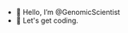 - 👋 Hello, I’m @GenomicScientist
- 👀 Let's get coding.

<!---
GenomicScientist/GenomicScientist is a ✨ special ✨ repository because its `README.md` (this file) appears on your GitHub profile.
You can click the Preview link to take a look at your changes.
--->

